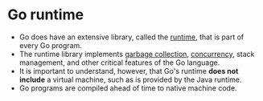 # Go runtime
- Go does have an extensive library, called the [runtime](https://pkg.go.dev/runtime), that is part of every Go program.
- The runtime library implements [garbage collection](GarbageCollector/Readme.md), [concurrency](https://github.com/Anshul619/Concurrency-Go), stack management, and other critical features of the Go language.
- It is important to understand, however, that Go's runtime **does not include** a virtual machine, such as is provided by the Java runtime.
- Go programs are compiled ahead of time to native machine code.